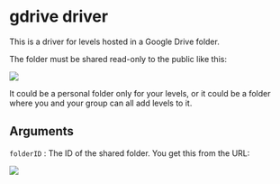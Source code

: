 # gdrive driver

This is a driver for levels hosted in a Google Drive folder.

The folder must be shared read-only to the public like this:

![](https://user-images.githubusercontent.com/37142182/85945265-f2941e80-b97f-11ea-9309-d52793ac3947.png)

It could be a personal folder only for your levels, or it could be a folder
where you and your group can all add levels to it.

## Arguments

`folderID` : The ID of the shared folder. You get this from the URL:

![](https://user-images.githubusercontent.com/37142182/85945235-c082bc80-b97f-11ea-93ff-d61e2126bcd3.png)
